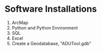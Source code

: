 # Software Installations

1. ArcMap&#x20;
2. Python and Python Environment
3. SQL
4. Excel
5. Create a Geodatabase, "ADUTool.gdb"
